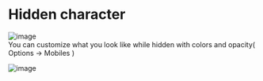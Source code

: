 # Hidden character
![image](https://user-images.githubusercontent.com/3859393/227382948-fa1380e7-145b-43b4-998c-a8f561f6eac4.png)  
You can customize what you look like while hidden with colors and opacity( Options -> Mobiles )

![image](https://user-images.githubusercontent.com/3859393/227383063-4e238e08-c442-4657-a2f1-2b2741d1a214.png)
